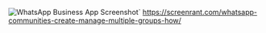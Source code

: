 ![WhatsApp Business App Screenshot](images/screenshot_20250312_153645_1.png)`
https://screenrant.com/whatsapp-communities-create-manage-multiple-groups-how/
